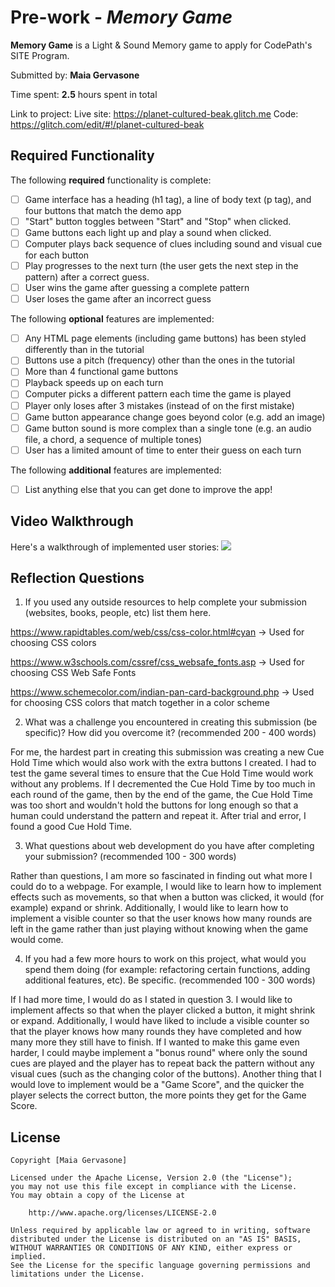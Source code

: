 # Pre-work - *Memory Game*

**Memory Game** is a Light & Sound Memory game to apply for CodePath's SITE Program. 

Submitted by: **Maia Gervasone**

Time spent: **2.5** hours spent in total

Link to project:
Live site: https://planet-cultured-beak.glitch.me
Code: https://glitch.com/edit/#!/planet-cultured-beak

## Required Functionality

The following **required** functionality is complete:

* [ ] Game interface has a heading (h1 tag), a line of body text (p tag), and four buttons that match the demo app
* [ ] "Start" button toggles between "Start" and "Stop" when clicked. 
* [ ] Game buttons each light up and play a sound when clicked. 
* [ ] Computer plays back sequence of clues including sound and visual cue for each button
* [ ] Play progresses to the next turn (the user gets the next step in the pattern) after a correct guess. 
* [ ] User wins the game after guessing a complete pattern
* [ ] User loses the game after an incorrect guess

The following **optional** features are implemented:

* [ ] Any HTML page elements (including game buttons) has been styled differently than in the tutorial
* [ ] Buttons use a pitch (frequency) other than the ones in the tutorial
* [ ] More than 4 functional game buttons
* [ ] Playback speeds up on each turn
* [ ] Computer picks a different pattern each time the game is played
* [ ] Player only loses after 3 mistakes (instead of on the first mistake)
* [ ] Game button appearance change goes beyond color (e.g. add an image)
* [ ] Game button sound is more complex than a single tone (e.g. an audio file, a chord, a sequence of multiple tones)
* [ ] User has a limited amount of time to enter their guess on each turn

The following **additional** features are implemented:

- [ ] List anything else that you can get done to improve the app!

## Video Walkthrough

Here's a walkthrough of implemented user stories:
![](https://i.imgur.com/yqu1im7.gif)


## Reflection Questions
1. If you used any outside resources to help complete your submission (websites, books, people, etc) list them here. 

https://www.rapidtables.com/web/css/css-color.html#cyan -> Used for choosing CSS colors

https://www.w3schools.com/cssref/css_websafe_fonts.asp -> Used for choosing CSS Web Safe Fonts

https://www.schemecolor.com/indian-pan-card-background.php -> Used for choosing CSS colors that match together in a color scheme


2. What was a challenge you encountered in creating this submission (be specific)? How did you overcome it? (recommended 200 - 400 words) 

For me, the hardest part in creating this submission was creating a new Cue Hold Time which would also work with the extra buttons I created. I had to test the game several times to ensure that the Cue Hold Time would work without any problems. If I decremented the Cue Hold Time by too much in each round of the game, then by the end of the game, the Cue Hold Time was too short and wouldn't hold the buttons for long enough so that a human could understand the pattern and repeat it. After trial and error, I found a good Cue Hold Time.


3. What questions about web development do you have after completing your submission? (recommended 100 - 300 words) 

Rather than questions, I am more so fascinated in finding out what more I could do to a webpage. For example, I would like to learn how to implement effects such as movements, so that when a button was clicked, it would (for example) expand or shrink. Additionally, I would like to learn how to implement a visible counter so that the user knows how many rounds are left in the game rather than just playing without knowing when the game would come.

4. If you had a few more hours to work on this project, what would you spend them doing (for example: refactoring certain functions, adding additional features, etc). Be specific. (recommended 100 - 300 words) 

If I had more time, I would do as I stated in question 3. I would like to implement affects so that when the player clicked a button, it might shrink or expand. Additionally, I would have liked to include a visible counter so that the player knows how many rounds they have completed and how many more they still have to finish. If I wanted to make this game even harder, I could maybe implement a "bonus round" where only the sound cues are played and the player has to repeat back the pattern without any visual cues (such as the changing color of the buttons). Another thing that I would love to implement would be a "Game Score", and the quicker the player selects the correct button, the more points they get for the Game Score.



## License

    Copyright [Maia Gervasone]

    Licensed under the Apache License, Version 2.0 (the "License");
    you may not use this file except in compliance with the License.
    You may obtain a copy of the License at

        http://www.apache.org/licenses/LICENSE-2.0

    Unless required by applicable law or agreed to in writing, software
    distributed under the License is distributed on an "AS IS" BASIS,
    WITHOUT WARRANTIES OR CONDITIONS OF ANY KIND, either express or implied.
    See the License for the specific language governing permissions and
    limitations under the License.
